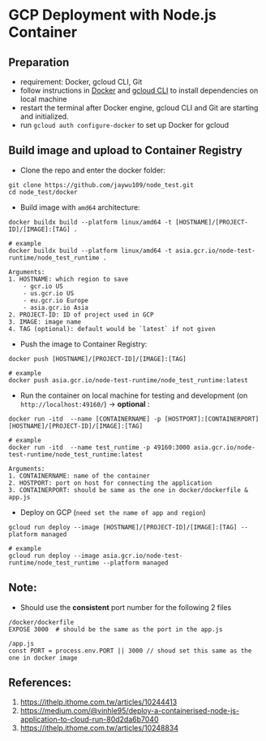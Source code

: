 # GCP Deployment with Node.js Container

Preparation
---
- requirement: Docker, gcloud CLI, Git
- follow instructions in [Docker](https://www.docker.com/) and [gcloud CLI](https://cloud.google.com/sdk/docs/install-sdk#mac) to install dependencies on local machine 
- restart the terminal after Docker engine, gcloud CLI and Git are starting and initialized.
- run `gcloud auth configure-docker` to set up Docker for gcloud

Build image and upload to Container Registry
---
- Clone the repo and enter the docker folder: 
```
git clone https://github.com/jaywu109/node_test.git
cd node_test/docker
```
- Build image with `amd64` architecture:
```
docker buildx build --platform linux/amd64 -t [HOSTNAME]/[PROJECT-ID]/[IMAGE]:[TAG] .

# example
docker buildx build --platform linux/amd64 -t asia.gcr.io/node-test-runtime/node_test_runtime .

Arguments:
1. HOSTNAME: which region to save
    - gcr.io US
    - us.gcr.io US
    - eu.gcr.io Europe
    - asia.gcr.io Asia
2. PROJECT-ID: ID of project used in GCP
3. IMAGE: image name 
4. TAG (optional): default would be `latest` if not given
```
- Push the image to Container Registry:
```
docker push [HOSTNAME]/[PROJECT-ID]/[IMAGE]:[TAG]

# example
docker push asia.gcr.io/node-test-runtime/node_test_runtime:latest
```

- Run the container on local machine for testing and development (on `http://localhost:49160/`) -> **optional** :
```
docker run -itd  --name [CONTAINERNAME] -p [HOSTPORT]:[CONTAINERPORT]  [HOSTNAME]/[PROJECT-ID]/[IMAGE]:[TAG]

# example
docker run -itd  --name test_runtime -p 49160:3000 asia.gcr.io/node-test-runtime/node_test_runtime:latest

Arguments:
1. CONTAINERNAME: name of the container
2. HOSTPORT: port on host for connecting the application
3. CONTAINERPORT: should be same as the one in docker/dockerfile & app.js
```

- Deploy on GCP (`need set the name of app and region`)

```
gcloud run deploy --image [HOSTNAME]/[PROJECT-ID]/[IMAGE]:[TAG] --platform managed  

# example
gcloud run deploy --image asia.gcr.io/node-test-runtime/node_test_runtime --platform managed  
```

Note:
---
- Should use the **consistent** port number for the following 2 files
```
/docker/dockerfile
EXPOSE 3000  # should be the same as the port in the app.js

/app.js
const PORT = process.env.PORT || 3000 // shoud set this same as the one in docker image

```

References:
---
1. https://ithelp.ithome.com.tw/articles/10244413
2. https://medium.com/@vinhle95/deploy-a-containerised-node-js-application-to-cloud-run-80d2da6b7040
3. https://ithelp.ithome.com.tw/articles/10248834
